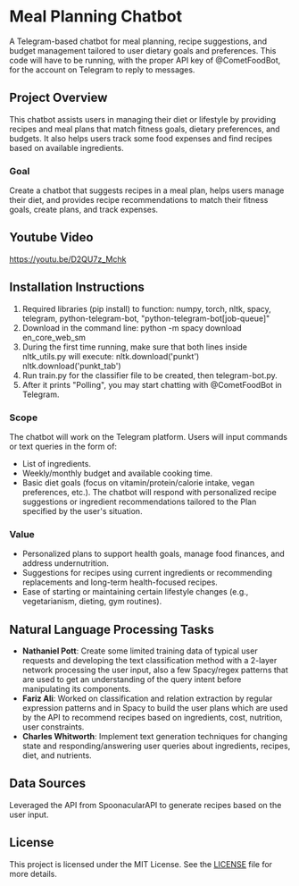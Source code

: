 # Meal Planning Chatbot

A Telegram-based chatbot for meal planning, recipe suggestions, and budget management tailored to user dietary goals and preferences. This code will have to be running, with the proper API key of @CometFoodBot, for the account on Telegram to reply to messages.

## Project Overview
This chatbot assists users in managing their diet or lifestyle by providing recipes and meal plans that match fitness goals, dietary preferences, and budgets. It also helps users track some food expenses and find recipes based on available ingredients.

### Goal
Create a chatbot that suggests recipes in a meal plan, helps users manage their diet, and provides recipe recommendations to match their fitness goals, create plans, and track expenses.

## Youtube Video
https://youtu.be/D2QU7z_Mchk

## Installation Instructions
1) Required libraries (pip install) to function:
numpy, torch,
nltk, spacy,
telegram, python-telegram-bot, "python-telegram-bot[job-queue]"
2) Download in the command line:
python -m spacy download en_core_web_sm
3) During the first time running, make sure that both lines inside nltk_utils.py will execute:
nltk.download('punkt')
nltk.download('punkt_tab')
4) Run train.py for the classifier file to be created, then telegram-bot.py.
5) After it prints "Polling", you may start chatting with @CometFoodBot in Telegram.

### Scope
The chatbot will work on the Telegram platform. Users will input commands or text queries in the form of:
- List of ingredients.
- Weekly/monthly budget and available cooking time.
- Basic diet goals (focus on vitamin/protein/calorie intake, vegan preferences, etc.).
The chatbot will respond with personalized recipe suggestions or ingredient recommendations tailored to the Plan specified by the user's situation.

### Value
- Personalized plans to support health goals, manage food finances, and address undernutrition.
- Suggestions for recipes using current ingredients or recommending replacements and long-term health-focused recipes.
- Ease of starting or maintaining certain lifestyle changes (e.g., vegetarianism, dieting, gym routines).

## Natural Language Processing Tasks
- **Nathaniel Pott**: Create some limited training data of typical user requests and developing the text classification method with a 2-layer network processing the user input, also a few Spacy/regex patterns that are used to get an understanding of the query intent before manipulating its components.
- **Fariz Ali**: Worked on classification and relation extraction by regular expression patterns and in Spacy to build the user plans which are used by the API to recommend recipes based on ingredients, cost, nutrition, user constraints.
- **Charles Whitworth**: Implement text generation techniques for changing state and responding/answering user queries about ingredients, recipes, diet, and nutrients.

## Data Sources
Leveraged the API from SpoonacularAPI to generate recipes based on the user input. 

## License
This project is licensed under the MIT License. See the [LICENSE](LICENSE) file for more details.
